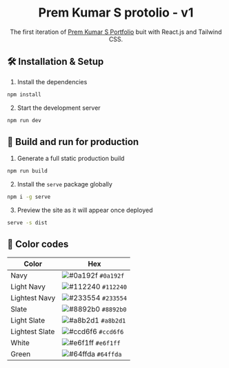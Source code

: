 <h1 align="center"> Prem Kumar S protolio - v1 </h1>
<p align="center">The first iteration of <a href="https://prem-kumar.vercel.app/" target="_blank">Prem Kumar S Portfolio</a> buit with React.js and Tailwind CSS.</p>

## 🛠️ Installation & Setup

1. Install the dependencies

```bash
npm install
```

2. Start the development server

```bash
npm run dev
```

## 🚀 Build and run for production

1. Generate a full static production build

```bash
npm run build
```

2. Install the `serve` package globally

```bash
npm i -g serve
```

3. Preview the site as it will appear once deployed

```bash
serve -s dist
```

## 🎨 Color codes

| Color          | Hex                                                                |
| -------------- | ------------------------------------------------------------------ |
| Navy           | ![#0a192f](https://via.placeholder.com/10/0a192f?text=+) `#0a192f` |
| Light Navy     | ![#112240](https://via.placeholder.com/10/0a192f?text=+) `#112240` |
| Lightest Navy  | ![#233554](https://via.placeholder.com/10/303C55?text=+) `#233554` |
| Slate          | ![#8892b0](https://via.placeholder.com/10/8892b0?text=+) `#8892b0` |
| Light Slate    | ![#a8b2d1](https://via.placeholder.com/10/a8b2d1?text=+) `#a8b2d1` |
| Lightest Slate | ![#ccd6f6](https://via.placeholder.com/10/ccd6f6?text=+) `#ccd6f6` |
| White          | ![#e6f1ff](https://via.placeholder.com/10/e6f1ff?text=+) `#e6f1ff` |
| Green          | ![#64ffda](https://via.placeholder.com/10/64ffda?text=+) `#64ffda` |
